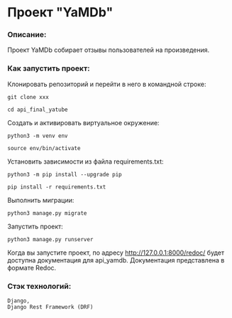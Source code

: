 # Проект "YaMDb"

### Описание:
Проект YaMDb собирает отзывы пользователей на произведения.

### Как запустить проект:

Клонировать репозиторий и перейти в него в командной строке:

```
git clone ххх
```

```
cd api_final_yatube
```

Cоздать и активировать виртуальное окружение:

```
python3 -m venv env
```

```
source env/bin/activate
```

Установить зависимости из файла requirements.txt:

```
python3 -m pip install --upgrade pip
```

```
pip install -r requirements.txt
```

Выполнить миграции:

```
python3 manage.py migrate
```

Запустить проект:

```
python3 manage.py runserver
```
Когда вы запустите проект, по адресу http://127.0.0.1:8000/redoc/ будет доступна документация для api_yamdb.
Документация представлена в формате Redoc.

### Стэк технологий:
    Django,
    Django Rest Framework (DRF)
